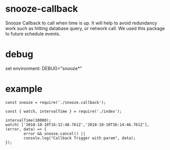 # snooze-callback

Snooze Callback to call when time is up. It will help to avoid redundancy work such as hitting database query, or network call. We used this package to future schedule events.

# debug
set environment: DEBUG="snooze*"

# example
```
const snooze = require('./snooze.callback');

const { watch, intervalTime } = require('./index');

intervalTime(10000);
watch( ['2018-10-10T16:12:48.761Z','2018-10-10T16:14:46.761Z'], (error, data) => { 
        error && snooze.cancel() || 
        console.log("Callback Trigger with param", data);
});



```

